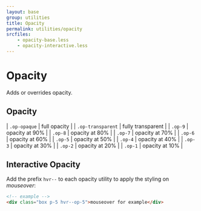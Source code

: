 ```yaml
---
layout: base
group: utilities
title: Opacity
permalink: utilities/opacity
srcfiles:
    - opacity-base.less
    - opacity-interactive.less
---
```


# Opacity

<p class="intro">Adds or overrides opacity.</p>

## Opacity

| `.op-opaque`      | full opacity      |
| `.op-transparent` | fully transparent |
| `.op-9`           | opacity at 90%    |
| `.op-8`           | opacity at 80%    |
| `.op-7`           | opacity at 70%    |
| `.op-6`           | opacity at 60%    |
| `.op-5`           | opacity at 50%    |
| `.op-4`           | opacity at 40%    |
| `.op-3`           | opacity at 30%    |
| `.op-2`           | opacity at 20%    |
| `.op-1`           | opacity at 10%    |

## Interactive Opacity

Add the prefix `hvr--` to each opacity utility to apply the styling on *mouseover*:

```html
<!-- example -->
<div class="box p-5 hvr--op-5">mouseover for example</div>
```
